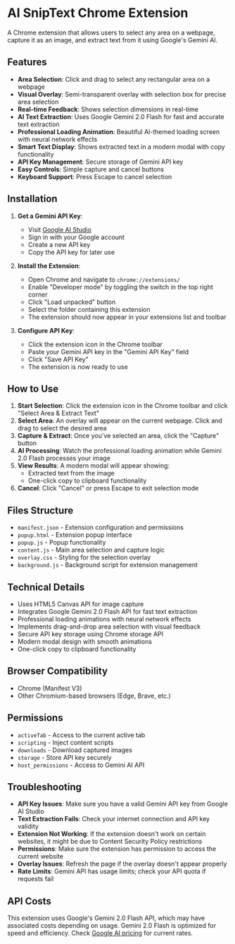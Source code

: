# AI SnipText Chrome Extension

A Chrome extension that allows users to select any area on a webpage, capture it as an image, and extract text from it using Google's Gemini AI.

## Features

- **Area Selection**: Click and drag to select any rectangular area on a webpage
- **Visual Overlay**: Semi-transparent overlay with selection box for precise area selection
- **Real-time Feedback**: Shows selection dimensions in real-time
- **AI Text Extraction**: Uses Google Gemini 2.0 Flash for fast and accurate text extraction
- **Professional Loading Animation**: Beautiful AI-themed loading screen with neural network effects
- **Smart Text Display**: Shows extracted text in a modern modal with copy functionality
- **API Key Management**: Secure storage of Gemini API key
- **Easy Controls**: Simple capture and cancel buttons
- **Keyboard Support**: Press Escape to cancel selection

## Installation

1. **Get a Gemini API Key**:
   - Visit [Google AI Studio](https://makersuite.google.com/app/apikey)
   - Sign in with your Google account
   - Create a new API key
   - Copy the API key for later use

2. **Install the Extension**:
   - Open Chrome and navigate to `chrome://extensions/`
   - Enable "Developer mode" by toggling the switch in the top right corner
   - Click "Load unpacked" button
   - Select the folder containing this extension
   - The extension should now appear in your extensions list and toolbar

3. **Configure API Key**:
   - Click the extension icon in the Chrome toolbar
   - Paste your Gemini API key in the "Gemini API Key" field
   - Click "Save API Key"
   - The extension is now ready to use

## How to Use

1. **Start Selection**: Click the extension icon in the Chrome toolbar and click "Select Area & Extract Text"
2. **Select Area**: An overlay will appear on the current webpage. Click and drag to select the desired area
3. **Capture & Extract**: Once you've selected an area, click the "Capture" button
4. **AI Processing**: Watch the professional loading animation while Gemini 2.0 Flash processes your image
5. **View Results**: A modern modal will appear showing:
   - Extracted text from the image
   - One-click copy to clipboard functionality
6. **Cancel**: Click "Cancel" or press Escape to exit selection mode

## Files Structure

- `manifest.json` - Extension configuration and permissions
- `popup.html` - Extension popup interface
- `popup.js` - Popup functionality
- `content.js` - Main area selection and capture logic
- `overlay.css` - Styling for the selection overlay
- `background.js` - Background script for extension management

## Technical Details

- Uses HTML5 Canvas API for image capture
- Integrates Google Gemini 2.0 Flash API for fast text extraction
- Professional loading animations with neural network effects
- Implements drag-and-drop area selection with visual feedback
- Secure API key storage using Chrome storage API
- Modern modal design with smooth animations
- One-click copy to clipboard functionality

## Browser Compatibility

- Chrome (Manifest V3)
- Other Chromium-based browsers (Edge, Brave, etc.)

## Permissions

- `activeTab` - Access to the current active tab
- `scripting` - Inject content scripts
- `downloads` - Download captured images
- `storage` - Store API key securely
- `host_permissions` - Access to Gemini AI API

## Troubleshooting

- **API Key Issues**: Make sure you have a valid Gemini API key from Google AI Studio
- **Text Extraction Fails**: Check your internet connection and API key validity
- **Extension Not Working**: If the extension doesn't work on certain websites, it might be due to Content Security Policy restrictions
- **Permissions**: Make sure the extension has permission to access the current website
- **Overlay Issues**: Refresh the page if the overlay doesn't appear properly
- **Rate Limits**: Gemini API has usage limits; check your API quota if requests fail

## API Costs

This extension uses Google's Gemini 2.0 Flash API, which may have associated costs depending on usage. Gemini 2.0 Flash is optimized for speed and efficiency. Check [Google AI pricing](https://ai.google.dev/pricing) for current rates.